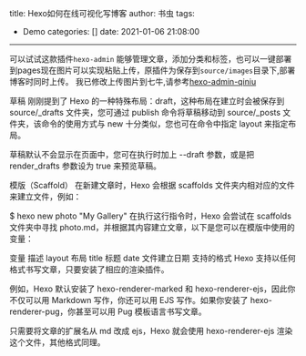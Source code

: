 title: Hexo如何在线可视化写博客
author: 书虫
tags:
  - Demo
categories: []
date: 2021-01-06 21:08:00
---
可以试试这款插件`hexo-admin`
能够管理文章，添加分类和标签，也可以一键部署到pages现在图片可以实现粘贴上传，原插件为保存到`source/images`目录下,部署博客时同时上传。
我已修改上传图片到七牛,请参考[hexo-admin-qiniu](根据hexo-admin@2.1.0进行修改，添加粘贴图片上传至七牛)

草稿
刚刚提到了 Hexo 的一种特殊布局：draft，这种布局在建立时会被保存到 source/_drafts 文件夹，您可通过 publish 命令将草稿移动到 source/_posts 文件夹，该命令的使用方式与 new 十分类似，您也可在命令中指定 layout 来指定布局。


草稿默认不会显示在页面中，您可在执行时加上 --draft 参数，或是把 render_drafts 参数设为 true 来预览草稿。

模版（Scaffold）
在新建文章时，Hexo 会根据 scaffolds 文件夹内相对应的文件来建立文件，例如：

$ hexo new photo "My Gallery"
在执行这行指令时，Hexo 会尝试在 scaffolds 文件夹中寻找 photo.md，并根据其内容建立文章，以下是您可以在模版中使用的变量：

变量	描述
layout	布局
title	标题
date	文件建立日期
支持的格式
Hexo 支持以任何格式书写文章，只要安装了相应的渲染插件。

例如，Hexo 默认安装了 hexo-renderer-marked 和 hexo-renderer-ejs，因此你不仅可以用 Markdown 写作，你还可以用 EJS 写作。如果你安装了 hexo-renderer-pug，你甚至可以用 Pug 模板语言书写文章。

只需要将文章的扩展名从 md 改成 ejs，Hexo 就会使用 hexo-renderer-ejs 渲染这个文件，其他格式同理。